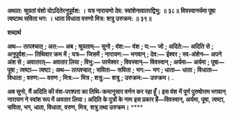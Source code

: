 **अथात: श्रूयतां वंशो योऽदितेरनुपूर्वश: ।** **यत्र नारायणो देव: स्वांशेनावातरद्विभु: ॥ ३८॥** **विवस्वानर्यमा पूषा त्वष्टाथ सविता भग: ।** **धाता विधाता वरुणो मित्र: शत्रु उरुक्रम: ॥ ३९॥** 

**शब्दार्थ** 

**अथ—** **तत्पश्चात्** **; अत:—** **अब** **; श्रूयताम्—** **सुनो** **; वंश:—** **वंश** **; य:—** **जो** **; अदिते:—** **अदिति से** **; अनुपूर्वश:—** **तिथिवार क्रम** **में** **; यत्र—** **जिसमें** **; नारायण:—** **भगवान्** **; देव:—** **ईश्वर** **; स्व-अंशेन—** **अपने अंश से** **; अवातरत्—** **अवतार लिया** **; विभु:—** **परमेश्वर** **; विवस्वान्—** **विवस्वान्** **; अर्यमा—** **अर्यमा** **; पूषा—** **पूषा** **; त्वष्टा—** **त्वष्टा** **; अथ—** **तत्पश्चात्** **; सविता—** **सविता** **;** **भग:—** **भग** **; धाता—** **धाता** **; विधाता—** **विधाता** **; वरुण:—** **वरुण** **; मित्र:—** **मित्र** **; शत्रु:—** **शत्रु** **; उरुक्रम:—** **उरुक्रम।** **.** 

**अब सुनो, मैं अदिति की वंश-परश्परा का तिथि-क्रमानुसार वर्णन कर रहा हूँ। इस वंश** **में पूर्ण पुरुषोत्तम भगवान् नारायण ने स्वांश रूप में अवतार लिया। अदिति के पुत्रों के नाम** **इस प्रकार हैं—विवस्वान्, अर्यमा, पूषा, त्वष्टा, सविता, भग, धाता, विधाता, वरुण, मित्र,** **शत्रु तथा उरुक्रम।** **** 